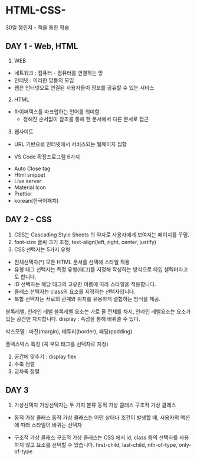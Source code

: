 # HTML-CSS-
30일 챌린지 - 책을 통한 학습
## DAY 1 - Web, HTML
1. WEB
- 네트워크 : 컴퓨터 - 컴퓨터를 연결하는 망
- 인터넷 : 이러한 망들의 모임
- 웹은 인터넷으로 연결된 사용자들이 정보를 공유할 수 있는 서비스

2. HTML
- 하이퍼텍스틀 마크업하는 언어를 의미함.
    + 정해진 순서없이 참조를 통해 한 문서에서 다른 문서로 접근

3. 웹사이트 
- URL 기반으로 인터넷에서 서비스되는 웹페이지 집합

* VS Code 확장프로그램 6가지 
+ Auto Close tag
+ Html snippet
+ Live server
+ Material Icon
+ Prettier
+ korean(한국어패치)

## DAY 2 - CSS
1. CSS는 Cascading Style Sheets 의 약자로 사용자에게 보여지는 페이지를 꾸밈.
2. font-size 글씨 크기 조정, text-align(left, right, center, justify)
3. CSS 선택자는 5가지 유형
- 전체선택자(*) 모든 HTML 문서를 선택해 스타일 적용
- 유형 태그 선택자는 특정 유형(태그)를 지정해 작성하는 방식으로 타입 셀렉터라고도 합니다.
- ID 선택자는 해당 태그의 고유한 이름에 따라 스타일을 적용합니다.
- 클래스 선택자는 class의 요소를 지정하는 선택자입니다.
- 복합 선택자는 서로의 관계와 위치를 유용하게 결합하는 방식을 제공.

블록레벨, 인라인 레벨
블록레벨 요소는 가로 줄 전체를 차지, 인라인 레벨요소는 요소가 있는 공간만 차지합니다.
display : 속성을 통해 바꿔줄 수 있다.

박스모델 : 마진(margin), 테두리(border), 패딩(padding)

플렉스박스 특징 (꼭 부모 태그를 선택자로 지정)
1. 공간에 맞추기 : display flex
2. 주축 정렬
3. 교차축 정렬

## DAY 3 
1. 가상선택자
가상선택자는 두 가지 분류
동적 가상 클래스
구조적 가상 클래스
- 동적 가상 클래스
동적 가상 클래스는 어떤 상태나 조건이 발생할 때, 사용자의 액션에 따라 스타일이 바뀌는 선택자

- 구조적 가상 클래스
구조적 가상 클래스는 CSS 에서 id, class 등의 선택자를 사용하지 않고 요소를 선택할 수 있습니다.
first-child, last-child, nth-of-type, only-of-type